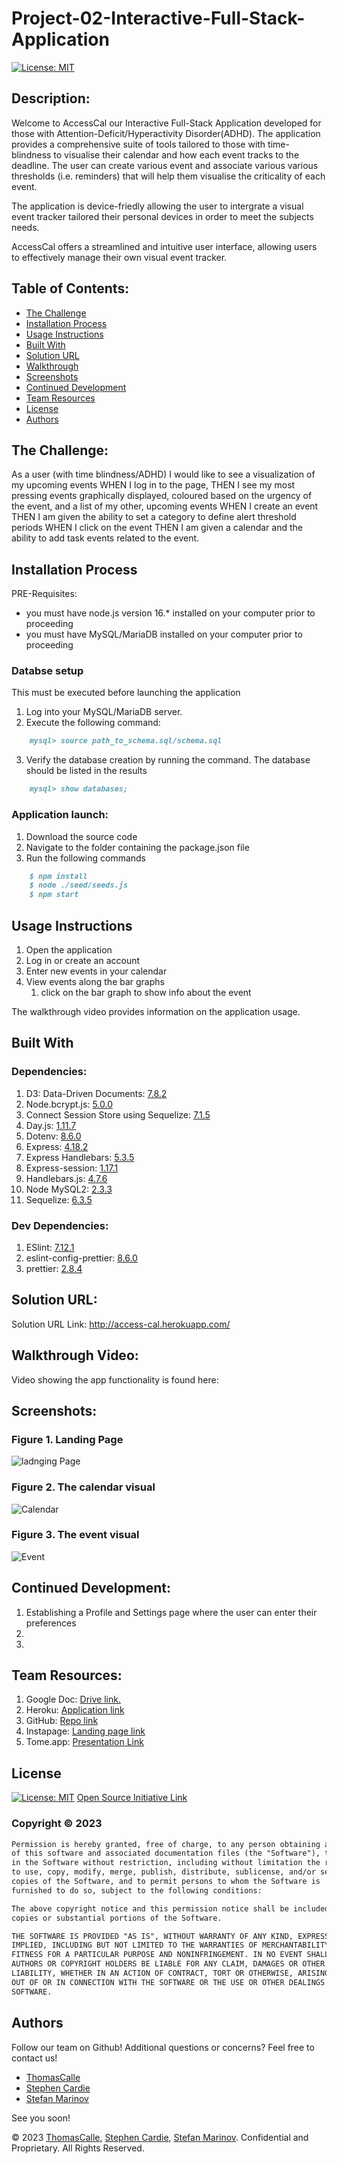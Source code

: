 # Project-02-Interactive-Full-Stack-Application

[![License: MIT](https://img.shields.io/badge/License-MIT-yellow.svg)](https://opensource.org/licenses/MIT)
  
## Description:
Welcome to AccessCal our Interactive Full-Stack Application developed for those with Attention-Deficit/Hyperactivity Disorder(ADHD). The application provides a comprehensive suite of tools tailored to those with time-blindness to visualise their calendar and how each event tracks to the deadline. The user can create various event and associate various various thresholds (i.e. reminders) that will help them visualise the criticality of each event. 


The application is device-friedly allowing the user to intergrate a visual event tracker tailored their personal devices in order to meet the subjects needs. 

AccessCal offers a streamlined and intuitive user interface, allowing users to effectively manage their own visual event tracker. 

## Table of Contents:
- [The Challenge](#the-challenge)
- [Installation Process](#installation-process)
- [Usage Instructions](#usage-instructions)
- [Built With](#built-with)
- [Solution URL](#solution-url)
- [Walkthrough](#walkthrough-video)
- [Screenshots](#screenshots)
- [Continued Development](#continued-development)
- [Team Resources](#team-resources)
- [License](#license)
- [Authors](#authors)


## The Challenge:

As a user (with time blindness/ADHD)
I would like to see a visualization of my upcoming events
WHEN I log in to the page,
THEN I see my most pressing events graphically displayed, coloured based on the urgency of the event, and a list of my other, upcoming events
WHEN I create an event
THEN I am given the ability to set a category to define alert threshold periods
WHEN I click on the event
THEN I am given a calendar and the ability to add task events related to the event.

## Installation Process

PRE-Requisites: 
- you must have node.js version 16.* installed on your computer prior to proceeding
- you must have MySQL/MariaDB installed on your computer prior to proceeding


### Databse setup
This must be executed before launching the application
1. Log into your MySQL/MariaDB server.
2. Execute the following command:
```md
    mysql> source path_to_schema.sql/schema.sql
```
3. Verify the database creation by running the command. The database should be listed in the results
```md
    mysql> show databases;
```

### Application launch:
1. Download the source code
2. Navigate to the folder containing the package.json file
3. Run the following commands
```md
    $ npm install
    $ node ./seed/seeds.js
    $ npm start
```


## Usage Instructions
1. Open the application
2. Log in or create an account
3. Enter new events in your calendar
4. View events along the bar graphs
    1. click on the bar graph to show info about the event

The walkthrough video provides information on the application usage.
    

## Built With
### Dependencies:
1. D3: Data-Driven Documents: [7.8.2](https://www.npmjs.com/package/d3)
2. Node.bcrypt.js: [5.0.0](https://www.npmjs.com/package/bcrypt/v/5.0.0)
3. Connect Session Store using Sequelize: [7.1.5](https://www.npmjs.com/package/connect-session-sequelize)
4. Day.js: [1.11.7](https://www.npmjs.com/package/dayjs)
5. Dotenv: [8.6.0](https://www.npmjs.com/package/dotenv)
6. Express: [4.18.2](https://www.npmjs.com/package/express/v/4.18.2)
7. Express Handlebars: [5.3.5](https://www.npmjs.com/package/express-handlebars/v/5.3.5)
8. Express-session: [1.17.1](https://www.npmjs.com/package/express-session/v/1.17.1)
9. Handlebars.js: [4.7.6](https://www.npmjs.com/package/handlebars/v/4.7.6)
10. Node MySQL2: [2.3.3](https://www.npmjs.com/package/mysql2/v/2.3.3)
11. Sequelize: [6.3.5](https://www.npmjs.com/package/sequelize/v/6.3.5)

### Dev Dependencies:
1. ESlint: [7.12.1](https://www.npmjs.com/package/eslint/v/7.12.1)
2. eslint-config-prettier: [8.6.0](https://www.npmjs.com/package/eslint-config-prettier?activeTab=versions)
3. prettier: [2.8.4](https://www.npmjs.com/package/prettier?activeTab=versions)


## Solution URL:
Solution URL Link: http://access-cal.herokuapp.com/

## Walkthrough Video:
Video showing the app functionality is found here: 

## Screenshots:
### Figure 1. Landing Page
![ladnging Page](./assets/images/AC-01-landing.png)


### Figure 2. The calendar visual
![Calendar](./assets/images/AC-02-calendar.png)


### Figure 3. The event visual
![Event](./assets/images/AC-03-event.png)


## Continued Development:
1. Establishing a Profile and Settings page where the user can enter their preferences
2.  
3.  

## Team Resources: 
1. Google Doc: [Drive link.](https://docs.google.com/document/d/1v4as5Qv2Gpde1HeM4KnLYV29Weq0TUG6w2yb4b9bq-o/edit)
2. Heroku: [Application link](https://access-cal.herokuapp.com/)
3. GitHub: [Repo link](https://github.com/ThomasCalle/Project-2-Interactive-Full-Stack-Application)
4. Instapage: [Landing page link](https://instapage.com/landing-page-templates?utm_medium=cpc&utm_source=google&utm_term=landing%20page%20templates&device=c&network=g&matchtype=e&utm_campaign=NA-G-S%7CCat_01%7CLEADS%7CLanding-Page&utm_agn=lp_templates&gclid=Cj0KCQiA0oagBhDHARIsAI-Bbgd-jLU3gVmoizDNAXsOQKPiqTFXkb_nJFpIfwKjGLSmvuCVSGLAryQaAl9UEALw_wcB#js-template-120)
5. Tome.app: [Presentation Link](https://tome.app/thomascalle/interactive-full-stack-application-cleriaj8t04sc8n41jmrsos4x)



## License
  
[![License: MIT](https://img.shields.io/badge/License-MIT-yellow.svg)](https://opensource.org/licenses/MIT) [Open Source Initiative Link](https://opensource.org/licenses/MIT)

### Copyright © 2023
```md
Permission is hereby granted, free of charge, to any person obtaining a copy
of this software and associated documentation files (the "Software"), to deal
in the Software without restriction, including without limitation the rights
to use, copy, modify, merge, publish, distribute, sublicense, and/or sell
copies of the Software, and to permit persons to whom the Software is
furnished to do so, subject to the following conditions:

The above copyright notice and this permission notice shall be included in all
copies or substantial portions of the Software.

THE SOFTWARE IS PROVIDED "AS IS", WITHOUT WARRANTY OF ANY KIND, EXPRESS OR
IMPLIED, INCLUDING BUT NOT LIMITED TO THE WARRANTIES OF MERCHANTABILITY,
FITNESS FOR A PARTICULAR PURPOSE AND NONINFRINGEMENT. IN NO EVENT SHALL THE
AUTHORS OR COPYRIGHT HOLDERS BE LIABLE FOR ANY CLAIM, DAMAGES OR OTHER
LIABILITY, WHETHER IN AN ACTION OF CONTRACT, TORT OR OTHERWISE, ARISING FROM,
OUT OF OR IN CONNECTION WITH THE SOFTWARE OR THE USE OR OTHER DEALINGS IN THE
SOFTWARE.
```

## Authors
Follow our team on Github! Additional questions or concerns? Feel free to contact us!
- [ThomasCalle](https://github.com/ThomasCalle)
- [Stephen Cardie](https://github.com/omgthegreenranger)
- [Stefan Marinov](https://github.com/scorpionfiko)

See you soon!

© 2023 [ThomasCalle](https://github.com/ThomasCalle), [Stephen Cardie](https://github.com/omgthegreenranger), [Stefan Marinov](https://github.com/scorpionfiko). Confidential and Proprietary. All Rights Reserved.